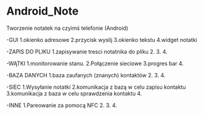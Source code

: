 Android_Note
============

Tworzenie notatek na czyimś telefonie (Android)

-GUI
  1.okienko adresowe
  2.przycisk wyslij
  3.okienko tekstu
  4.widget notatki

-ZAPIS DO PLIKU
  1.zapisywanie tresci notatnika do pliku
  2.
  3.
  4.

-WĄTKI
  1.monitorowanie stanu.
  2.Połączenie sieciowe
  3.progres bar
  4.

-BAZA DANYCH
  1.baza zaufanych (znanych) kontaktów
  2.
  3.
  4.

-SIEC
  1.Wysyłanie notatki
  2.komunikacja z bazą w celu zapisu kontaktu
  3.komunikacja z baza w celu sprawdzenia kontaktu
  4.

-INNE
  1.Pareowanie za pomocą NFC
  2.
  3.
  4.
